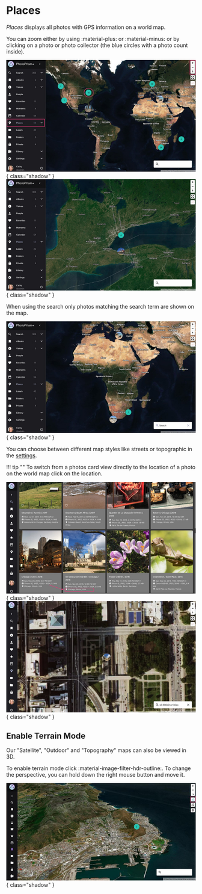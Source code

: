 # Places #

*Places* displays all photos with GPS information on a world map.

You can zoom either by using :material-plus: or :material-minus: or by clicking on a photo or photo collector (the blue circles with a photo count inside).

![Screenshot](img/places-1-dark.jpg){ class="shadow" }
![Screenshot](img/places-2-dark.jpg){ class="shadow" }

When using the search only photos matching the search term are shown on the map.

![Screenshot](img/places-3-dark.jpg){ class="shadow" }

You can choose between different map styles like streets or topographic in the [settings](../settings/general.md).

!!! tip ""
    To switch from a photos card view directly to the location of a photo on the world map click on the location.

   ![Screenshot](img/places-animation-1-dark.jpg){ class="shadow" }
   ![Screenshot](img/places-animation-2-dark.jpg){ class="shadow" }

## Enable Terrain Mode 

Our "Satellite", "Outdoor" and "Topography" maps can also be viewed in 3D. 

To enable terrain mode click :material-image-filter-hdr-outline:. To change the perspective, you can hold down the right mouse button and move it.

   ![Screenshot](img/terrain-maps-1.jpg){ class="shadow" }

